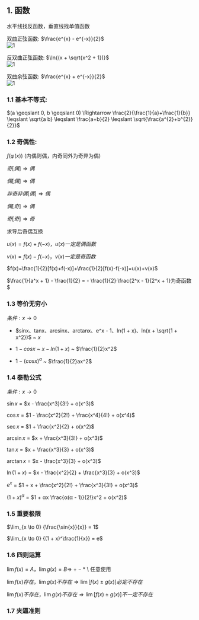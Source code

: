 ## 1. 函数
水平线找反函数，垂直线找单值函数  

双曲正弦函数: $\frac{e^{x} - e^{-x}}{2}$  
![1](https://ltq525.github.io/site/Math/images/双曲正弦函数.png)

反双曲正弦函数: $\ln{(x + \sqrt{x^2 + 1})}$  
![1](https://ltq525.github.io/site/Math/images/反双曲正弦函数.png)

双曲余弦函数: $\frac{e^{x} + e^{-x}}{2}$  
![1](https://ltq525.github.io/site/Math/images/双曲余弦函数.png)

### 1.1 基本不等式:   
$(a \geqslant 0, b \geqslant 0) \Rightarrow \frac{2}{\frac{1}{a}+\frac{1}{b}} \leqslant \sqrt{a b} \leqslant \frac{a+b}{2} \leqslant \sqrt{\frac{a^{2}+b^{2}}{2}}$  

### 1.2 奇偶性:   

$f(φ(x))$ (内偶则偶，内奇同外为奇异为偶)  

$奇[偶] \Rightarrow 偶$  

$偶[偶] \Rightarrow 偶$  

$非奇非偶[偶] \Rightarrow 偶$  

$偶[奇] \Rightarrow 偶$  

$奇[奇] \Rightarrow 奇$  

求导后奇偶互换  

$u(x)=f(x)+f(-x)，u(x) 一定是偶函数$    

$v(x)=f(x)-f(-x)，v(x) 一定是奇函数$    

$f(x)=\frac{1}{2}[f(x)+f(-x)]+\frac{1}{2}[f(x)-f(-x)]=u(x)+v(x)$  

$\frac{1}{a^x + 1} - \frac{1}{2} = - \frac{1}{2}·\frac{2^x - 1}{2^x + 1}为奇函数$  

### 1.3 等价无穷小  

$条件: x → 0$ 

* $sinx、tanx、arcsinx、arctanx、e^x - 1、ln(1 + x)、ln(x + \sqrt{1 + x^2})$ ~ $x$  

* $1 - cosx$ ~ $x - ln(1 + x)$ ~ $\frac{1}{2}x^2$

* $1 - (cosx)^a$ ~ $\frac{1}{2}ax^2$

### 1.4 泰勒公式  

$条件: x → 0$ 

$\sin{x}$ = $x - \frac{x^3}{3!} + o(x^3)$  

$\cos{x}$ = $1 - \frac{x^2}{2!} + \frac{x^4}{4!} + o(x^4)$  

$\sec{x}$ = $1 + \frac{x^2}{2} + o(x^2)$  

$\arcsin{x}$ = $x + \frac{x^3}{3!} + o(x^3)$  

$\tan{x}$ = $x + \frac{x^3}{3} + o(x^3)$  

$\arctan{x}$ = $x - \frac{x^3}{3} + o(x^3)$   

$\ln(1 + x)$ = $x - \frac{x^2}{2} + \frac{x^3}{3} + o(x^3)$  

$e^x$ = $1 + x + \frac{x^2}{2!} + \frac{x^3}{3!} + o(x^3)$  

$(1 + x)^α$ = $1 + αx \frac{α(α - 1)}{2!}x^2 + o(x^2)$  

### 1.5 重要极限

$\lim_{x \to 0} {\frac{\sin{x}}{x}} = 1$  

$\lim_{x \to 0} {(1 + x)^\frac{1}{x}} = e$  

### 1.6 四则运算

$\lim{f(x)} = A，\lim{g(x)} = B \Rightarrow$ $+-*$ \\ 任意使用  

$\lim{f(x)}存在，\lim{g(x)}不存在 \Rightarrow  \lim{[f(x) \pm g(x)]} 必定不存在$

$\lim{f(x)}不存在，\lim{g(x)}不存在 \Rightarrow \lim{[f(x) \pm g(x)]} 不一定不存在$

### 1.7 夹逼准则
